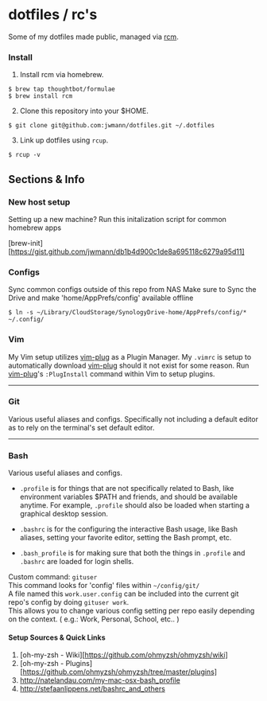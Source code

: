 # dotfiles / rc's

Some of my dotfiles made public, managed via [rcm][1].

### Install

1. Install rcm via homebrew.

```
$ brew tap thoughtbot/formulae
$ brew install rcm
```

2. Clone this repository into your $HOME.

```
$ git clone git@github.com:jwmann/dotfiles.git ~/.dotfiles
```

3. Link up dotfiles using `rcup`.

```
$ rcup -v
```

## Sections & Info

### New host setup

Setting up a new machine?
Run this initalization script for common homebrew apps

[brew-init][https://gist.github.com/jwmann/db1b4d900c1de8a695118c6279a95d11]

### Configs

Sync common configs outside of this repo from NAS
Make sure to Sync the Drive and make 'home/AppPrefs/config' available offline

```
$ ln -s ~/Library/CloudStorage/SynologyDrive-home/AppPrefs/config/* ~/.config/
```

### Vim

My Vim setup utilizes [vim-plug][2] as a Plugin Manager.
My `.vimrc` is setup to automatically download [vim-plug][2] should it not exist for some reason.
Run [vim-plug][2]'s `:PlugInstall` command within Vim to setup plugins.

---

### Git

Various useful aliases and configs.
Specifically not including a default editor as to rely on the terminal's set default editor.

---

### Bash

Various useful aliases and configs.

- `.profile` is for things that are not specifically related to Bash, like environment variables $PATH and friends, and should be available anytime. For example, `.profile` should also be loaded when starting a graphical desktop session.

- `.bashrc` is for the configuring the interactive Bash usage, like Bash aliases, setting your favorite editor, setting the Bash prompt, etc.

- `.bash_profile` is for making sure that both the things in `.profile` and `.bashrc` are loaded for login shells.

Custom command: `gituser`  
This command looks for 'config' files within `~/config/git/`  
A file named this `work.user.config` can be included into the current git repo's config by doing `gituser work`.  
This allows you to change various config setting per repo easily depending on the context. ( e.g.: Work, Personal, School, etc.. )

#### Setup Sources & Quick Links

1. [oh-my-zsh - Wiki][https://github.com/ohmyzsh/ohmyzsh/wiki]
2. [oh-my-zsh - Plugins][https://github.com/ohmyzsh/ohmyzsh/tree/master/plugins]
3. http://natelandau.com/my-mac-osx-bash_profile
4. http://stefaanlippens.net/bashrc_and_others

[1]: https://github.com/thoughtbot/rcm
[2]: https://github.com/junegunn/vim-plug

